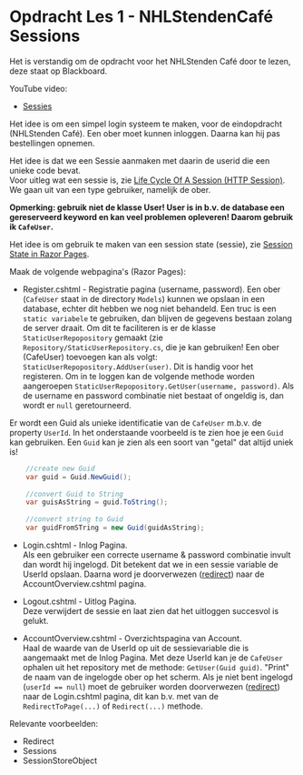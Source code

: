 # Opdracht Les 1 - NHLStendenCafé Sessions

Het is verstandig om de opdracht voor het NHLStenden Café door te lezen, deze staat op Blackboard. 

YouTube video:
* [Sessies](https://www.youtube.com/watch?v=ClPteZ12mAw&list=PLQ3zAu75nbTGDqP-jmu0JURMEG9dLiX9I&index=14)

Het idee is om een simpel login systeem te maken, voor de eindopdracht (NHLStenden Café).
Een ober moet kunnen inloggen. Daarna kan hij pas bestellingen opnemen.

Het idee is dat we een Sessie aanmaken met daarin de userid die een unieke code bevat.  
Voor uitleg wat een sessie is, zie [Life Cycle Of A Session (HTTP Session)](https://www.youtube.com/watch?v=mzEwSlKMxzw).
We gaan uit van een type gebruiker, namelijk de ober.

**Opmerking: gebruik niet de klasse User! User is in b.v. de database een gereserveerd keyword en kan veel problemen opleveren! Daarom gebruik ik `CafeUser`.**

Het idee is om gebruik te maken van een session state (sessie), zie [Session State in Razor Pages](https://www.learnrazorpages.com/razor-pages/session-state).

Maak de volgende webpagina's (Razor Pages):

- Register.cshtml - Registratie pagina (username, password).
  Een ober (`CafeUser` staat in de directory `Models`) kunnen we opslaan in een database, echter dit hebben we nog niet behandeld.
  Een truc is een `static variabele` te gebruiken, dan blijven de gegevens bestaan zolang de server draait.
  Om dit te faciliteren is er de klasse `StaticUserRepopository` gemaakt (zie `Repository/StaticUserRepository.cs`, die je kan gebruiken!
  Een ober (CafeUser) toevoegen kan als volgt: `StaticUserRepopository.AddUser(user)`. Dit is handig voor het registeren.
  Om in te loggen kan de volgende methode worden aangeroepen `StaticUserRepopository.GetUser(username, password)`.
  Als de username en password combinatie niet bestaat of ongeldig is, dan wordt er `null` geretourneerd.

Er wordt een Guid als unieke identificatie van de `CafeUser` m.b.v. de property `UserId`.
In het onderstaande voorbeeld is te zien hoe je een `Guid` kan gebruiken. Een `Guid` kan je zien als een soort van "getal" dat altijd uniek is!
```C#
    //create new Guid
    var guid = Guid.NewGuid();
    
    //convert Guid to String
    var guisAsString = guid.ToString();
    
    //convert string to Guid
    var guidFromSTring = new Guid(guidAsString);
```

- Login.cshtml - Inlog Pagina.  
  Als een gebruiker een correcte username & password combinatie invult dan wordt hij ingelogd. 
  Dit betekent dat we in een sessie variable de UserId opslaan. 
  Daarna word je doorverwezen ([redirect](https://www.learnrazorpages.com/razor-pages/action-results)) naar de AccountOverview.cshtml pagina.

- Logout.cshtml - Uitlog Pagina.  
  Deze verwijdert de sessie en laat zien dat het uitloggen succesvol is gelukt.

- AccountOverview.cshtml - Overzichtspagina van Account.  
  Haal de waarde van de UserId op uit de sessievariable die is aangemaakt met de Inlog Pagina. Met deze UserId kan je de `CafeUser` ophalen uit het repository met de methode: `GetUser(Guid guid)`.
  "Print" de naam van de ingelogde ober op het scherm. 
  Als je niet bent ingelogd (`userId == null`) moet de gebruiker worden doorverwezen ([redirect](https://www.learnrazorpages.com/razor-pages/action-results)) naar de Login.cshtml pagina, dit kan b.v. met van de `RedirectToPage(...)` of `Redirect(...)` methode.
  

Relevante voorbeelden:
- Redirect
- Sessions
- SessionStoreObject 